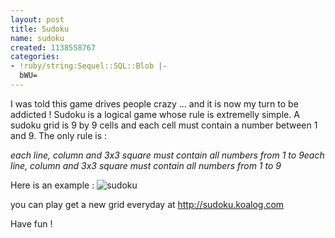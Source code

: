 ```yaml
---
layout: post
title: Sudoku
name: sudoku
created: 1138558767
categories:
- !ruby/string:Sequel::SQL::Blob |-
  bWU=
---
```

I was told this game drives people crazy ... and it is now my turn to be addicted !<!--break-->
Sudoku is a logical game whose rule is extremelly simple. A sudoku grid is 9 by 9 cells and each cell must contain a number between 1 and 9. The only rule is :

<i>each line, column and 3x3 square must contain all numbers from 1 to 9each line, column and 3x3 square must contain all numbers from 1 to 9</i>

Here is an example :
<img src="/images/sudoku.gif" alt="sudoku">

you can play get a new grid everyday at <a href="http://sudoku.koalog.com">http://sudoku.koalog.com</a>

Have fun !
